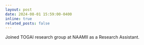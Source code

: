 ```yaml
---
layout: post
date: 2024-08-01 15:59:00-0400
inline: true
related_posts: false
---
```


Joined TOGAI research group at NAAMII as a Research Assistant. 
